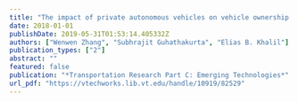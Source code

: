 ```yaml
---
title: "The impact of private autonomous vehicles on vehicle ownership and unoccupied VMT generation"
date: 2018-01-01
publishDate: 2019-05-31T01:53:14.405332Z
authors: ["Wenwen Zhang", "Subhrajit Guhathakurta", "Elias B. Khalil"]
publication_types: ["2"]
abstract: ""
featured: false
publication: "*Transportation Research Part C: Emerging Technologies*"
url_pdf: "https://vtechworks.lib.vt.edu/handle/10919/82529"
---
```


